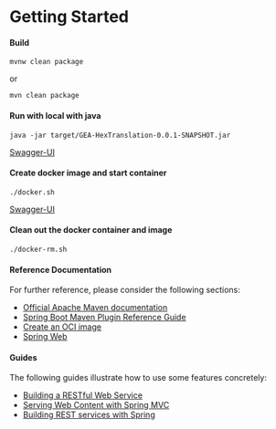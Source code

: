 # Getting Started

#### Build

`mvnw clean package`

or

`mvn clean package`

#### Run with local with java

`java -jar target/GEA-HexTranslation-0.0.1-SNAPSHOT.jar`

[Swagger-UI](http://localhost:8080/swagger-ui/index.html?configUrl=/v3/api-docs/swagger-config#/hex-translator-controller)


#### Create docker image and start container
`./docker.sh`

[Swagger-UI](http://localhost:8081/swagger-ui/index.html?configUrl=/v3/api-docs/swagger-config#/hex-translator-controller)

#### Clean out the docker container and image
`./docker-rm.sh`

#### Reference Documentation
For further reference, please consider the following sections:

* [Official Apache Maven documentation](https://maven.apache.org/guides/index.html)
* [Spring Boot Maven Plugin Reference Guide](https://docs.spring.io/spring-boot/docs/2.7.0/maven-plugin/reference/html/)
* [Create an OCI image](https://docs.spring.io/spring-boot/docs/2.7.0/maven-plugin/reference/html/#build-image)
* [Spring Web](https://docs.spring.io/spring-boot/docs/2.7.0/reference/htmlsingle/#web)

#### Guides
The following guides illustrate how to use some features concretely:

* [Building a RESTful Web Service](https://spring.io/guides/gs/rest-service/)
* [Serving Web Content with Spring MVC](https://spring.io/guides/gs/serving-web-content/)
* [Building REST services with Spring](https://spring.io/guides/tutorials/bookmarks/)

